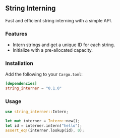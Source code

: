 ## String Interning

Fast and efficient string interning with a simple API.

### Features

- Intern strings and get a unique ID for each string.
- Initialize with a pre-allocated capacity.

### Installation

Add the following to your `Cargo.toml`:

```toml
[dependencies]
string_interner = "0.1.0"
```

### Usage

```rust
use string_interner::Intern;

let mut interner = Intern::new();
let id = interner.intern("hello");
assert_eq!(interner.lookup(id), 0);
```


